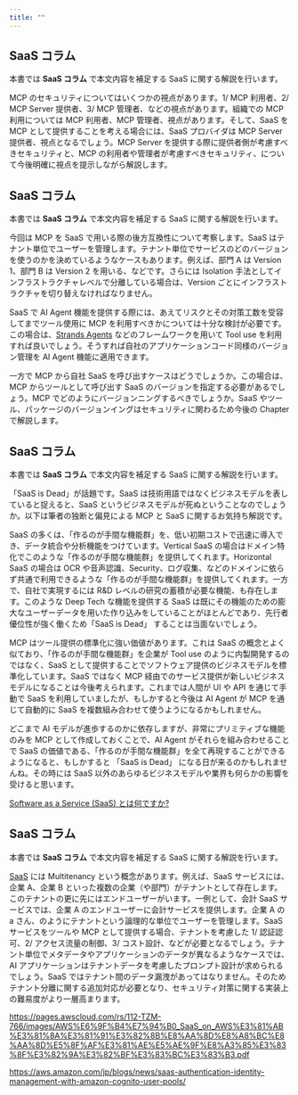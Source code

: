 ```yaml
---
title: ""
---
```



## SaaS コラム

本書では **SaaS コラム** で本文内容を補足する SaaS に関する解説を行います。

MCP のセキュリティについてはいくつかの視点があります。1/ MCP 利用者、2/ MCP Server 提供者、3/ MCP 管理者、などの視点があります。組織での MCP 利用については MCP 利用者、MCP 管理者、視点があります。そして、SaaS を MCP として提供することを考える場合には、SaaS プロバイダは MCP Server 提供者、視点となるでしょう。MCP Server を提供する際に提供者側が考慮すべきセキュリティと、MCP の利用者や管理者が考慮すべきセキュリティ、について今後明確に視点を提示しながら解説します。

## SaaS コラム

本書では **SaaS コラム** で本文内容を補足する SaaS に関する解説を行います。

今回は MCP を SaaS で用いる際の後方互換性について考察します。SaaS はテナント単位でユーザーを管理します。テナント単位でサービスのどのバージョンを使うのかを決めているようなケースもあります。例えば、部門 A は Version 1、部門 B は Version 2 を用いる、などです。さらには Isolation 手法としてインフラストラクチャレベルで分離している場合は、Version ごとにインフラストラクチャを切り替えなければなりません。

SaaS で AI Agent 機能を提供する際には、あえてリスクとその対策工数を受容してまでツール使用に MCP を利用すべきかについては十分な検討が必要です。この場合は、[Strands Agents](https://aws.amazon.com/jp/blogs/news/introducing-strands-agents-an-open-source-ai-agents-sdk/) などのフレームワークを用いて Tool use を利用すれば良いでしょう。そうすれば自社のアプリケーションコード同様のバージョン管理を AI Agent 機能に適用できます。

一方で MCP から自社 SaaS を呼び出すケースはどうでしょうか。この場合は、MCP からツールとして呼び出す SaaS のバージョンを指定する必要があるでしょう。MCP でどのようにバージョンニングするべきでしょうか。SaaS やツール、パッケージのバージョンイングはセキュリティに関わるため今後の Chapter で解説します。

## SaaS コラム

本書では **SaaS コラム** で本文内容を補足する SaaS に関する解説を行います。

「SaaS is Dead」が話題です。SaaS は技術用語ではなくビジネスモデルを表していると捉えると、SaaS というビジネスモデルが死ぬということなのでしょうか。以下は筆者の独断と偏見による MCP と SaaS に関するお気持ち解説です。

SaaS の多くは、「作るのが手間な機能群」を、低い初期コストで迅速に導入でき、データ統合や分析機能をつけています。Vertical SaaS の場合はドメイン特化でこのような「作るのが手間な機能群」を提供してくれます。Horizontal SaaS の場合は OCR や音声認識、Security、ログ収集、などのドメインに依らず共通で利用できるような「作るのが手間な機能群」を提供してくれます。一方で、自社で実現するには R&D レベルの研究の蓄積が必要な機能、も存在します。このような Deep Tech な機能を提供する SaaS は既にその機能のための膨大なユーザーデータを用いた作り込みをしていることがほとんどであり、先行者優位性が強く働くため「SaaS is Dead」 することは当面ないでしょう。

MCP はツール提供の標準化に強い価値があります。これは SaaS の概念とよく似ており、「作るのが手間な機能群」を企業が Tool use のように内製開発するのではなく、SaaS として提供することでソフトウェア提供のビジネスモデルを標準化しています。SaaS ではなく MCP 経由でのサービス提供が新しいビジネスモデルになることは今後考えられます。これまでは人間が UI や API を通じて手動で SaaS を利用していましたが、もしかすると今後は AI Agent が MCP を通じて自動的に SaaS を複数組み合わせて使うようになるかもしれません。

どこまで AI モデルが進歩するのかに依存しますが、非常にプリミティブな機能のみを MCP として作成しておくことで、AI Agent がそれらを組み合わせることで SaaS の価値である、「作るのが手間な機能群」を全て再現することができるようになると、もしかすると 「SaaS is Dead」 になる日が来るのかもしれませんね。その時には SaaS 以外のあらゆるビジネスモデルや業界も何らかの影響を受けると思います。

[Software as a Service (SaaS) とは何ですか?](https://aws.amazon.com/jp/what-is/saas/)

## SaaS コラム

本書では **SaaS コラム** で本文内容を補足する SaaS に関する解説を行います。

[SaaS](https://ja.wikipedia.org/wiki/Software_as_a_Service) には Multitenancy という概念があります。例えば、SaaS サービスには、企業 A、企業 B といった複数の企業（や部門）がテナントとして存在します。このテナントの更に先にはエンドユーザーがいます。一例として、会計 SaaS サービスでは、企業 A のエンドユーザーに会計サービスを提供します。企業 A の a さん、のようにテナントという論理的な単位でユーザーを管理します。SaaS サービスをツールや MCP として提供する場合、テナントを考慮した 1/ 認証認可、2/ アクセス流量の制御、3/ コスト設計、などが必要となるでしょう。テナント単位でメタデータやアプリケーションのデータが異なるようなケースでは、AI アプリケーションはテナントデータを考慮したプロンプト設計が求められるでしょう。SaaS ではテナント間のデータ漏洩があってはなりません。そのため テナント分離に関する追加対応が必要となり、セキュリティ対策に関する実装上の難易度がより一層高まります。



https://pages.awscloud.com/rs/112-TZM-766/images/AWS%E6%9F%B4%E7%94%B0_SaaS_on_AWS%E3%81%AB%E3%81%8A%E3%81%91%E3%82%8B%E8%AA%8D%E8%A8%BC%E8%AA%8D%E5%8F%AF%E3%81%AE%E5%AE%9F%E8%A3%85%E3%83%8F%E3%82%9A%E3%82%BF%E3%83%BC%E3%83%B3.pdf

https://aws.amazon.com/jp/blogs/news/saas-authentication-identity-management-with-amazon-cognito-user-pools/
